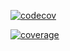 [![codecov](https://codecov.io/gh/peterfox/laravel-codecov-demo/branch/master/graph/badge.svg?token=1KHHB40J0L)](https://codecov.io/gh/peterfox/laravel-codecov-demo)

[![coverage](https://codecov.io/gh/peterfox/laravel-codecov-demo/branch/master/graphs/icicle.svg?token=1KHHB40J0L)](https://codecov.io/gh/peterfox/laravel-codecov-demo)
